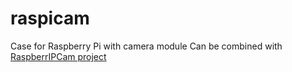 # raspicam
Case for Raspberry Pi with camera module
Can be combined with [RaspberrIPCam project](https://github.com/SonsOfTone/RaspberrIP-Camera)
